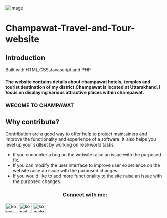 ![image](https://github.com/Komalnariyal/Komalnariyal/assets/150494171/26ab68f3-1fbd-479f-806c-f2be5f4bfc4f)
# Champawat-Travel-and-Tour-website
<h2>Introduction</h2>
<p>Built with HTML,CSS,Javascript and PHP </p>
<h4>The website contains details about champawat hotels, temples and tourist destination of my district.Champawat is located at Uttarakhand. I focus on displaying various attractive places within champawat.</h4>
<h3>WECOME TO CHAMPAWAT</h3>
<h2>Why contribute?</h2>
Contribution are a good way to offer help to project maintainers and improve the functionality and experience of a software. It also helps you level up your skillset by working on real-world tasks.
<br>
<Ul>
  <li>If you encounter a bug on the website raise an issue with the purposed fix.</li>
  <li>If you can modify the user interface to improve user experience on the website raise an issue  with the purposed changes.</li>
  <li>If you would like to add more functionality to the site raise an issue with the purposed changes.</li>
</Ul>
<h3 align="center">Connect with me:</h3>
<p align="left">
<a href="https://twitter.com/komal_nariyal" target="blank"><img align="center" src="https://raw.githubusercontent.com/rahuldkjain/github-profile-readme-generator/master/src/images/icons/Social/twitter.svg" alt="komal_nariyal" height="30" width="40" /></a>
<a href="https://linkedin.com/in/komal-nariyal" target="blank"><img align="center" src="https://raw.githubusercontent.com/rahuldkjain/github-profile-readme-generator/master/src/images/icons/Social/linked-in-alt.svg" alt="komal-nariyal" height="30" width="40" /></a>
<a href="https://www.leetcode.com/komalnariyal" target="blank"><img align="center" src="https://raw.githubusercontent.com/rahuldkjain/github-profile-readme-generator/master/src/images/icons/Social/leet-code.svg" alt="komalnariyal" height="30" width="40" /></a>
</p>


